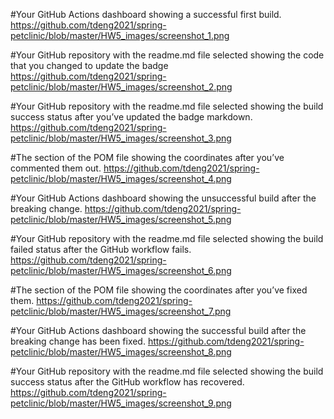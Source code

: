 #Your GitHub Actions dashboard showing a successful first build. 
https://github.com/tdeng2021/spring-petclinic/blob/master/HW5_images/screenshot_1.png

#Your GitHub repository with the readme.md file selected showing the code that you changed to update the badge 
https://github.com/tdeng2021/spring-petclinic/blob/master/HW5_images/screenshot_2.png

#Your GitHub repository with the readme.md file selected showing the build success status after you’ve updated the badge markdown. 
https://github.com/tdeng2021/spring-petclinic/blob/master/HW5_images/screenshot_3.png

#The section of the POM file showing the coordinates after you’ve commented them out. 
https://github.com/tdeng2021/spring-petclinic/blob/master/HW5_images/screenshot_4.png

#Your GitHub Actions dashboard showing the unsuccessful build after the breaking change. 
https://github.com/tdeng2021/spring-petclinic/blob/master/HW5_images/screenshot_5.png

#Your GitHub repository with the readme.md file selected showing the build failed status after the GitHub workflow fails. 
https://github.com/tdeng2021/spring-petclinic/blob/master/HW5_images/screenshot_6.png

#The section of the POM file showing the coordinates after you’ve fixed them. 
https://github.com/tdeng2021/spring-petclinic/blob/master/HW5_images/screenshot_7.png

#Your GitHub Actions dashboard showing the successful build after the breaking change has been fixed. 
https://github.com/tdeng2021/spring-petclinic/blob/master/HW5_images/screenshot_8.png

#Your GitHub repository with the readme.md file selected showing the build success status after the GitHub workflow has recovered. 
https://github.com/tdeng2021/spring-petclinic/blob/master/HW5_images/screenshot_9.png
